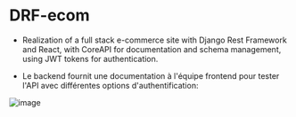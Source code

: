# DRF-ecom

- Realization of a full stack e-commerce site with Django Rest Framework and React, with CoreAPI for documentation and schema management, using JWT tokens for authentication.


- Le backend fournit une documentation à l'équipe frontend pour tester l'API avec différentes options d'authentification:

![image](https://user-images.githubusercontent.com/74158138/229956513-07bcb828-cc66-4ed1-a2a1-0c6af722e209.png)
